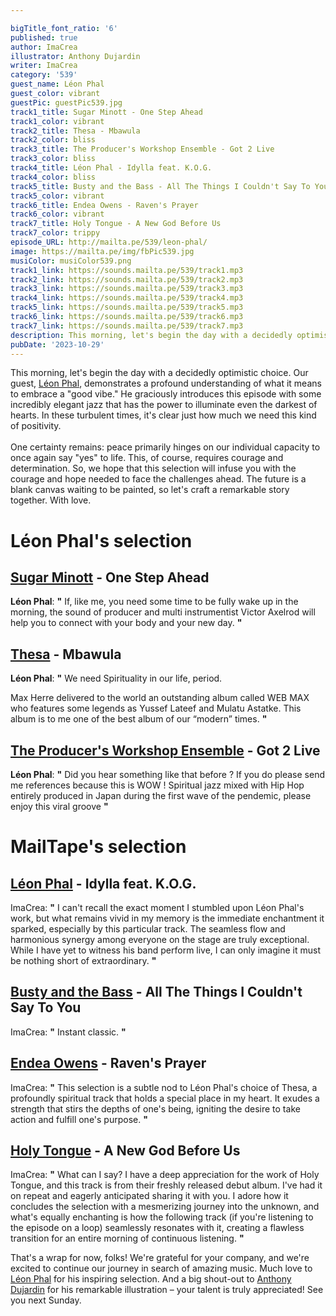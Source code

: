 ```yaml
---

bigTitle_font_ratio: '6'
published: true
author: ImaCrea
illustrator: Anthony Dujardin
writer: ImaCrea
category: '539'
guest_name: Léon Phal
guest_color: vibrant
guestPic: guestPic539.jpg
track1_title: Sugar Minott - One Step Ahead
track1_color: vibrant
track2_title: Thesa - Mbawula
track2_color: bliss
track3_title: The Producer's Workshop Ensemble - Got 2 Live
track3_color: bliss
track4_title: Léon Phal - Idylla feat. K.O.G.
track4_color: bliss
track5_title: Busty and the Bass - All The Things I Couldn't Say To You
track5_color: vibrant
track6_title: Endea Owens - Raven's Prayer
track6_color: vibrant
track7_title: Holy Tongue - A New God Before Us
track7_color: trippy
episode_URL: http://mailta.pe/539/leon-phal/
image: https://mailta.pe/img/fbPic539.jpg
musiColor: musiColor539.png
track1_link: https://sounds.mailta.pe/539/track1.mp3
track2_link: https://sounds.mailta.pe/539/track2.mp3
track3_link: https://sounds.mailta.pe/539/track3.mp3
track4_link: https://sounds.mailta.pe/539/track4.mp3
track5_link: https://sounds.mailta.pe/539/track5.mp3
track6_link: https://sounds.mailta.pe/539/track6.mp3
track7_link: https://sounds.mailta.pe/539/track7.mp3
description: This morning, let's begin the day with a decidedly optimistic choice. Our guest, Léon Phal, demonstrates a profound understanding of what it means to embrace a "good vibe." He graciously introduces this episode with some incredibly elegant jazz that has the power to illuminate even the darkest of hearts. In these turbulent times, it's clear just how much we need this kind of positivity...
pubDate: '2023-10-29'
---
```


This morning, let's begin the day with a decidedly optimistic choice. Our guest, [Léon Phal](https://leonphal.bandcamp.com/album/stress-killer), demonstrates a profound understanding of what it means to embrace a "good vibe." He graciously introduces this episode with some incredibly elegant jazz that has the power to illuminate even the darkest of hearts. In these turbulent times, it's clear just how much we need this kind of positivity.
<br><br>
One certainty remains: peace primarily hinges on our individual capacity to once again say "yes" to life. This, of course, requires courage and determination. So, we hope that this selection will infuse you with the courage and hope needed to face the challenges ahead. The future is a blank canvas waiting to be painted, so let's craft a remarkable story together. With love.


# Léon Phal's selection

## [Sugar Minott](https://victoraxelrod.bandcamp.com/album/if-you-ask-me-to-victor-axelrod-productions-for-daptone-records) - One Step Ahead

**Léon Phal**: **"** If, like me, you need some time to be fully wake up in the morning, the sound of producer and multi instrumentist Victor Axelrod will help you to connect with your body and your new day. **"** 

## [Thesa](https://webweb.bandcamp.com/album/web-max) - Mbawula

**Léon Phal**: **"** We need Spirituality in our life, period.

Max Herre delivered to the world an outstanding album called WEB MAX who features some legends as Yussef Lateef and Mulatu Astatke. This album is to me one of the best album of our “modern” times.
 **"** 

## [The Producer's Workshop Ensemble](https://staythecourserecords.bandcamp.com/album/the-producers-workshop-ensemble-in-japan) - Got 2 Live

**Léon Phal**: **"** Did you hear something like that before ? If you do please send me references because this is WOW ! Spiritual jazz mixed with Hip Hop entirely produced in Japan during the first wave of the pendemic, please enjoy this viral groove **"** 

# MailTape's selection

## [Léon Phal](https://leonphal.bandcamp.com/album/stress-killer) - Idylla feat. K.O.G.

ImaCrea: **"** I can't recall the exact moment I stumbled upon Léon Phal's work, but what remains vivid in my memory is the immediate enchantment it sparked, especially by this particular track. The seamless flow and harmonious synergy among everyone on the stage are truly exceptional. While I have yet to witness his band perform live, I can only imagine it must be nothing short of extraordinary. **"** 

## [Busty and the Bass](https://bustyandthebass.bandcamp.com/album/forever-never-cares) - All The Things I Couldn't Say To You

ImaCrea: **"** Instant classic. **"** 

## [Endea Owens](https://endeaowens.bandcamp.com/album/feel-good-music) - Raven's Prayer

ImaCrea: **"** This selection is a subtle nod to Léon Phal's choice of Thesa, a profoundly spiritual track that holds a special place in my heart. It exudes a strength that stirs the depths of one's being, igniting the desire to take action and fulfill one's purpose. **"** 

## [Holy Tongue](https://valentinamagaletti.bandcamp.com/) - A New God Before Us

ImaCrea: **"** What can I say? I have a deep appreciation for the work of Holy Tongue, and this track is from their freshly released debut album. I've had it on repeat and eagerly anticipated sharing it with you. I adore how it concludes the selection with a mesmerizing journey into the unknown, and what's equally enchanting is how the following track (if you're listening to the episode on a loop) seamlessly resonates with it, creating a flawless transition for an entire morning of continuous listening. **"** 

That's a wrap for now, folks! We're grateful for your company, and we're excited to continue our journey in search of amazing music. Much love to [Léon Phal](https://leonphal.bandcamp.com/album/stress-killer) for his inspiring selection. And a big shout-out to [Anthony Dujardin](https://www.instagram.com/fromthegarden/) for his remarkable illustration – your talent is truly appreciated! See you next Sunday.

